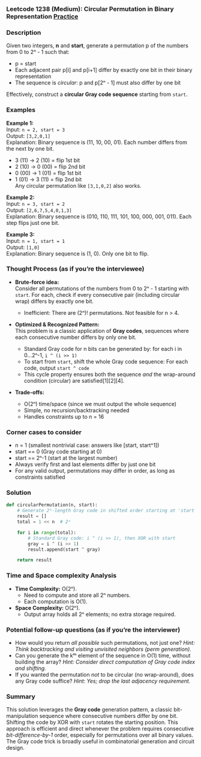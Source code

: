 ### Leetcode 1238 (Medium): Circular Permutation in Binary Representation [Practice](https://leetcode.com/problems/circular-permutation-in-binary-representation)

### Description  
Given two integers, **n** and **start**, generate a permutation p of the numbers from 0 to 2ⁿ - 1 such that:
- p = start
- Each adjacent pair p[i] and p[i+1] differ by exactly one bit in their binary representation
- The sequence is *circular*: p and p[2ⁿ - 1] must also differ by one bit  

Effectively, construct a **circular Gray code sequence** starting from `start`.

### Examples  

**Example 1:**  
Input: `n = 2, start = 3`  
Output: `[3,2,0,1]`  
Explanation: Binary sequence is (11, 10, 00, 01). Each number differs from the next by one bit.
- 3 (11) → 2 (10) = flip 1st bit
- 2 (10) → 0 (00) = flip 2nd bit
- 0 (00) → 1 (01) = flip 1st bit
- 1 (01) → 3 (11) = flip 2nd bit  
Any circular permutation like `[3,1,0,2]` also works.

**Example 2:**  
Input: `n = 3, start = 2`  
Output: `[2,6,7,5,4,0,1,3]`  
Explanation: Binary sequence is (010, 110, 111, 101, 100, 000, 001, 011).
Each step flips just one bit.

**Example 3:**  
Input: `n = 1, start = 1`  
Output: `[1,0]`  
Explanation: Binary sequence is (1, 0). Only one bit to flip.

### Thought Process (as if you’re the interviewee)  

- **Brute-force idea:**  
  Consider all permutations of the numbers from 0 to 2ⁿ - 1 starting with `start`. For each, check if every consecutive pair (including circular wrap) differs by exactly one bit.  
  - Inefficient: There are (2ⁿ)! permutations. Not feasible for n > 4.

- **Optimized & Recognized Pattern:**  
  This problem is a classic application of **Gray codes**, sequences where each consecutive number differs by only one bit.
  - Standard Gray code for n bits can be generated by: for each i in 0...2ⁿ-1, `i ^ (i >> 1)`
  - To start from `start`, shift the whole Gray code sequence: For each code, output `start ^ code`  
  - This cycle property ensures both the sequence *and* the wrap-around condition (circular) are satisfied[1][2][4].

- **Trade-offs:**  
  - O(2ⁿ) time/space (since we must output the whole sequence)
  - Simple, no recursion/backtracking needed
  - Handles constraints up to n = 16

### Corner cases to consider  
- n = 1 (smallest nontrivial case: answers like [start, start^1])
- start == 0 (Gray code starting at 0)
- start == 2ⁿ-1 (start at the largest number)
- Always verify first and last elements differ by just one bit  
- For any valid output, permutations may differ in order, as long as constraints satisfied

### Solution

```python
def circularPermutation(n, start):
    # Generate 2ⁿ-length Gray code in shifted order starting at 'start'
    result = []
    total = 1 << n  # 2ⁿ

    for i in range(total):
        # Standard Gray code: i ^ (i >> 1), then XOR with start
        gray = i ^ (i >> 1)
        result.append(start ^ gray)

    return result
```

### Time and Space complexity Analysis  

- **Time Complexity:** O(2ⁿ).
  - Need to compute and store all 2ⁿ numbers.
  - Each computation is O(1).
- **Space Complexity:** O(2ⁿ).
  - Output array holds all 2ⁿ elements; no extra storage required.

### Potential follow-up questions (as if you’re the interviewer)  

- How would you return *all possible* such permutations, not just one?
  *Hint: Think backtracking and visiting unvisited neighbors (perm generation).*
- Can you generate the kᵗʰ element of the sequence in O(1) time, without building the array?
  *Hint: Consider direct computation of Gray code index and shifting.*
- If you wanted the permutation *not* to be circular (no wrap-around), does any Gray code suffice?
  *Hint: Yes; drop the last adjacency requirement.*

### Summary
This solution leverages the **Gray code** generation pattern, a classic bit-manipulation sequence where consecutive numbers differ by one bit. Shifting the code by XOR with `start` rotates the starting position. This approach is efficient and direct whenever the problem requires consecutive *bit-difference-by-1* order, especially for permutations over all binary values. The Gray code trick is broadly useful in combinatorial generation and circuit design.